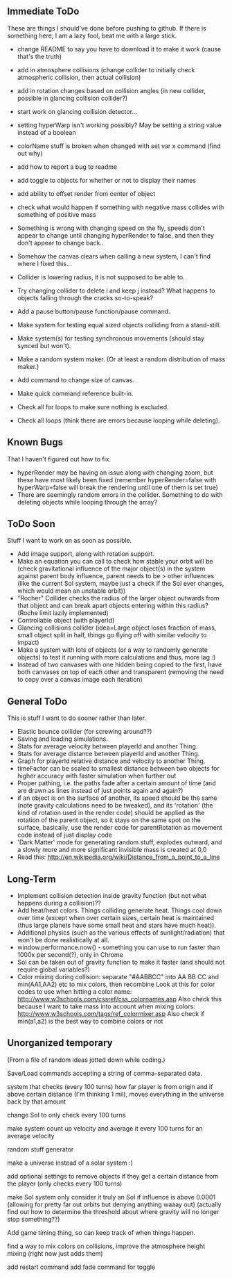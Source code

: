 Immediate ToDo
--------------

These are things I should've done before pushing to github. If there is something here, I am a lazy fool, beat me with a large stick.

* change README to say you have to download it to make it work (cause that's the truth)
* add in atmosphere collisions (change collider to initially check atmospheric collision, then actual collision)
* add in rotation changes based on collision angles (in new collider, possible in glancing collision collider?)
* start work on glancing collision detector...
* setting hyperWarp isn't working possibly? May be setting a string value instead of a boolean
* colorName stuff is broken when changed with set var x command (find out why)
* add how to report a bug to readme
* add toggle to objects for whether or not to display their names
* add ability to offset render from center of object
* check what would happen if something with negative mass collides with something of positive mass

* Something is wrong with changing speed on the fly, speeds don't appear to change until changing hyperRender to false, and then
  they don't appear to change back..
* Somehow the canvas clears when calling a new system, I can't find where I fixed this...

* Collider is lowering radius, it is not supposed to be able to.
* Try changing collider to delete i and keep j instead? What happens to objects falling through
  the cracks so-to-speak?
* Add a pause button/pause function/pause command.
* Make system for testing equal sized objects colliding from a stand-still.
* Make system(s) for testing synchronous movements (should stay synced but won't).

* Make a random system maker. (Or at least a random distribution of mass maker.)
* Add command to change size of canvas.
* Make quick command reference built-in.

* Check all for loops to make sure nothing is excluded.
* Check all loops (think there are errors because looping while deleting).

Known Bugs
----------

That I haven't figured out how to fix.

* hyperRender may be having an issue along with changing zoom, but these have most likely been fixed (remember hyperRender=false with
  hyperWarp=false will break the rendering until one of them is set true)
* There are seemingly random errors in the collider. Something to do with deleting objects while looping through the array?

ToDo Soon
---------

Stuff I want to work on as soon as possible.

* Add image support, along with rotation support.
* Make an equation you can call to check how stable your orbit will be (check gravitational influence
  of the major object(s) in the system against parent body influence, parent
  needs to be > other influences (like the current SoI system, maybe just a check if the SoI ever changes,
  which would mean an unstable orbit))
* "Rocher" Collider checks the radius of the larger object outwards from that object and can break
  apart objects entering within this radius? (Roche limit lazily implemented)
* Controllable object (with playerId)
* Glancing collisions collider (idea=Large object loses fraction of mass, small object split in
  half, things go flying off with similar velocity to impact)
* Make a system with lots of objects (or a way to randomly generate objects) to test it running with more calculations and thus, more lag :)
* Instead of two canvases with one hidden being copied to the first, have both canvases on top of each other and transparent (removing the need to copy over a canvas image each iteration)

General ToDo
------------

This is stuff I want to do sooner rather than later.

* Elastic bounce collider (for screwing around??)
* Saving and loading simulations.
* Stats for average velocity between playerId and another Thing.
* Stats for average distance between playerId and another Thing.
* Graph for playerId relative distance and velocity to another Thing.
* timeFactor can be scaled to smallest distance between two objects for higher accuracy with
  faster simulation when further out
* Proper pathing, i.e. the paths fade after a certain amount of time (and are drawn as lines instead
  of just points again and again?)
* if an object is on the surface of another, its speed should be the same (note gravity calculations need to be tweaked),
  and its 'rotation' (the kind of rotation used in the render code) should be applied as the rotation of the parent object,
  so it stays on the same spot on the surface, basically, use the render code for parentRotation as movement code instead
  of just display code
* 'Dark Matter' mode for generating random stuff, explodes outward, and a slowly more and more significant
  invisible mass is created at 0,0
* Read this: http://en.wikipedia.org/wiki/Distance_from_a_point_to_a_line

Long-Term
---------

* Implement collision detection inside gravity function (but not what happens during a collision)??
* Add heat/heat colors. Things colliding generate heat. Things cool down over time (except when over
  certain sizes, certain heat is maintained (thus large planets have some small heat and stars have much heat)).
* Additional physics (such as the various effects of sunlight/radiation) that won't be done realistically
  at all.
* window.performance.now() - something you can use to run faster than 1000x per second(?), only in Chrome
* SoI can be taken out of gravity function to make it faster (and should not require global variables?)
* Color mixing during collision: separate "#AABBCC" into AA BB CC and min(AA1,AA2) etc to mix colors, then recombine
  Look at this for color codes to use when hitting a color name: http://www.w3schools.com/cssref/css_colornames.asp
  Also check this because I want to take mass into account when mixing colors: http://www.w3schools.com/tags/ref_colormixer.asp
  Also check if min(a1,a2) is the best way to combine colors or not

Unorganized temporary
---------------------

(From a file of random ideas jotted down while coding.)

Save/Load commands accepting a string of comma-separated data.

system that checks (every 100 turns) how far player is from origin and if above certain distance (I'm thinking 1 mil), moves everything
in the universe back by that amount

change SoI to only check every 100 turns

make system count up velocity and average it every 100 turns for an average velocity

random stuff generator

make a universe instead of a solar system :)



add optional settings to remove objects if they get a certain distance from the player (only checks every 100 turns)

make SoI system only consider it truly an SoI if influence is above 0.0001 (allowing for pretty far out orbits but denying anything waaay out)
(actually find out how to determine the threshold about where gravity will no longer stop something??)

Add game timing thing, so can keep track of when things happen.

find a way to mix colors on collisions, improve the atmosphere height mixing (right now just adds them)

add restart command
add fade command for toggle